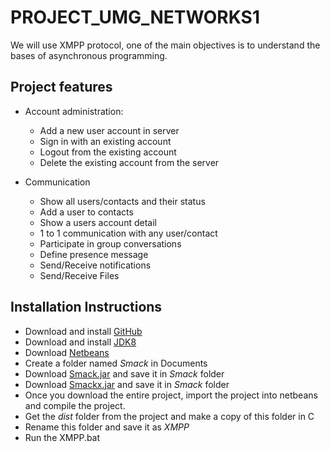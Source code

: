 # PROJECT_UMG_NETWORKS1

We will use XMPP protocol, one of the main objectives is to understand the bases of asynchronous programming.  

## Project features

- Account administration:

  - Add a new user account in server
  - Sign in with an existing account
  - Logout from the existing account
  - Delete the existing account from the server
  
- Communication

  - Show all users/contacts and their status
  - Add a user to contacts
  - Show a users account detail
  - 1 to 1 communication with any user/contact
  - Participate in group conversations
  - Define presence message
  - Send/Receive notifications
  - Send/Receive Files
  
 ## Installation Instructions
 
 - Download and install  [GitHub](https://desktop.github.com/)
 - Download and install [JDK8](https://www.oracle.com/technetwork/java/javase/downloads/jdk8-downloads-2133151.html)
 - Download [Netbeans](https://netbeans.org/downloads/8.0.2/)
 - Create a folder named *Smack* in Documents
 - Download [Smack.jar](http://www.java2s.com/Code/Jar/s/Downloadsmackjar.htm) and save it in *Smack* folder
 - Download [Smackx.jar](http://www.java2s.com/Code/Jar/s/Downloadsmackx321jar.htm) and save it in *Smack* folder 
 - Once you download the entire project, import the project into netbeans and compile the project. 
 - Get the *dist* folder from the project and make a copy of this folder in C 
 - Rename this folder and save it as *XMPP*
 - Run the XMPP.bat
